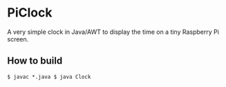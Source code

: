 # PiClock

A very simple clock in Java/AWT to display the time on a tiny Raspberry Pi 
screen.

## How to build

<code><pre>$ javac *.java
$ java Clock</pre></code>

